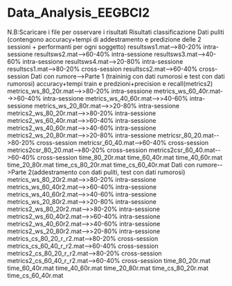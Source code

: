 # Data_Analysis_EEGBCI2
N.B:Scaricare i file per osservare i risultati
Risultati classificazione
Dati puliti (contengono accuracy+tempi di addestramento e predizione delle 2 sessioni + performanti per ogni soggetto)
resultsws1.mat-->80-20% intra-sessione 
resultsws2.mat-->60-40% intra-sessione
resultsws3.mat-->40-60% intra-sessione
resultsws4.mat-->20-80% intra-sessione
resultscs1.mat-->80-20% cross-session
resultscs2.mat-->60-40% cross-session
Dati con rumore-->Parte 1 (traininig con dati rumorosi e test con dati rumorosi)
accuracy+tempi train e predzioni+precision e recall(metrics2)
metrics_ws_80_20r.mat-->>80-20% intra-sessione 
metrics_ws_60_40r.mat-->>60-40% intra-sessione 
metrics_ws_40_60r.mat-->>40-60% intra-sessione 
metrics_ws_20_80r.mat-->>20-80% intra-sessione 
metrics2_ws_80_20r.mat-->>80-20% intra-sessione 
metrics2_ws_60_40r.mat-->>60-40% intra-sessione 
metrics2_ws_40_60r.mat-->>40-60% intra-sessione 
metrics2_ws_20_80r.mat-->>20-80% intra-sessione 
metricsr_80_20.mat-->80-20% cross-session
metricsr_60_40.mat-->60-40% cross-session
metrics2csr_80_20.mat-->80-20% cross-session
metrics2csr_60_40.mat-->60-40% cross-session
time_80_20r.mat
time_60_40r.mat
time_40_60r.mat
time_20_80r.mat
time_cs_80_20r.mat
time_cs_60_40r.mat
Dati con rumore-->Parte 2(addestramento con dati puliti, test con dati rumorosi)
metrics_ws_80_20r2.mat-->>80-20% intra-sessione 
metrics_ws_60_40r2.mat-->>60-40% intra-sessione 
metrics_ws_40_60r2.mat-->>40-60% intra-sessione 
metrics_ws_20_80r2.mat-->>20-80% intra-sessione 
metrics2_ws_80_20r2.mat-->>80-20% intra-sessione 
metrics2_ws_60_40r2.mat-->>60-40% intra-sessione 
metrics2_ws_40_60r2.mat-->>40-60% intra-sessione 
metrics2_ws_20_80r2.mat-->>20-80% intra-sessione 
metrics_cs_80_20_r_r2.mat-->80-20% cross-session
metrics_cs_60_40_r_r2.mat-->60-40% cross-session
metrics2_cs_80_20_r_r2.mat-->80-20% cross-session
metrics2_cs_60_40_r_r2.mat-->60-40% cross-session
time_80_20r.mat
time_60_40r.mat
time_40_60r.mat
time_20_80r.mat
time_cs_80_20r.mat
time_cs_60_40r.mat

